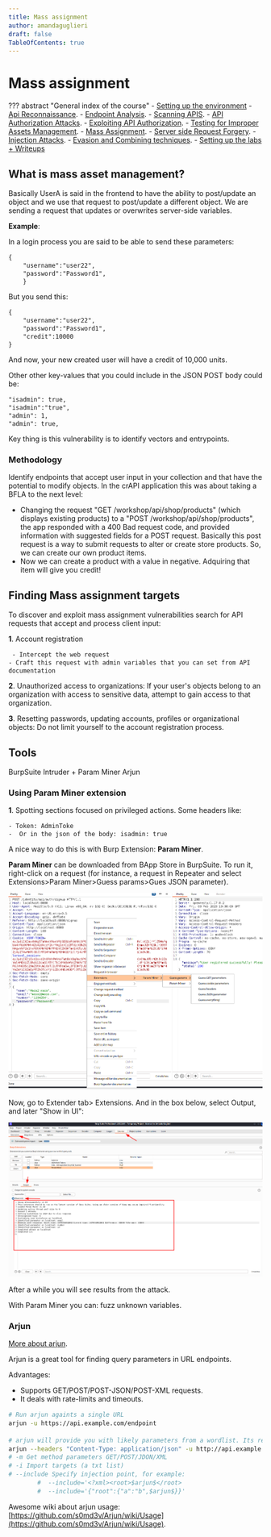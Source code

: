 ```yaml
---
title: Mass assignment
author: amandaguglieri
draft: false
TableOfContents: true
---
```


# Mass assignment

??? abstract "General index of the course"
    - [Setting up the environment](setting-up-kali.md)
    - [Api Reconnaissance](api-reconnaissance.md).
    - [Endpoint Analysis](endpoint-analysis.md).
    - [Scanning APIS](scanning-apis.md).
    - [API Authorization Attacks](api-authentication-attacks.md).
    - [Exploiting API Authorization](exploiting-api-authorization.md).
    - [Testing for Improper Assets Management](improper-assets-management.md).
    - [Mass Assignment](mass-assignment.md).
    - [Server side Request Forgery](server-side-request-forgery-ssrf.md).
    - [Injection Attacks](injection-attacks.md). 
    - [Evasion and Combining techniques](evasion-combining-techniques.md).
    - [Setting up the labs + Writeups](other-labs.md)

## What is mass asset management?

Basically UserA is said in the frontend to have the ability to post/update an object and we use that request to post/update a different object. We are sending a request that updates or overwrites server-side variables.

**Example**: 

In a login process you are said to be able to send these parameters:

```
{
	"username":"user22",
	"password":"Password1",
	}
```

But you send this:

```
{
	"username":"user22",
	"password":"Password1",
	"credit":10000
}
```

And now, your new created user will have a credit of 10,000 units.

Other other key-values that you could include in the JSON POST body could be: 

```
"isadmin": true,  
"isadmin":"true",  
"admin": 1,  
"admin": true,
```


Key thing is this vulnerability is to identify vectors and entrypoints.

### Methodology

Identify endpoints that accept user input in your collection and that have the potential to modify objects. In the crAPI application this was about taking a BFLA to the next level:

- Changing the request "GET /workshop/api/shop/products" (which displays existing products) to a "POST  /workshop/api/shop/products", the app responded with a 400 Bad request code, and provided information with suggested fields for a POST request. Basically this post request is a way to submit requests to alter or create store products. So, we can create our own product items. 
- Now we can create a product with a value in negative. Adquiring that item will give you credit!


## Finding Mass assignment targets

To discover and exploit mass assignment vulnerabilities search for API requests that accept and process client input:

**1**. Account registration

	 - Intercept the web request
	- Craft this request with admin variables that you can set from API documentation

**2**. Unauthorized access to organizations: If your user's objects belong to an organization with access to sensitive data, attempt to gain access to that organization.

**3**. Resetting passwords, updating accounts, profiles or organizational objects: Do not limit yourself to the account registration process.

## Tools

BurpSuite Intruder + Param Miner
Arjun


### Using Param Miner extension

**1**. Spotting sections focused on privileged actions. Some headers like: 

    - Token: AdminToke
    -  Or in the json of the body: isadmin: true

A nice way to do this is with Burp Extension: **Param Miner**.

**Param Miner** can be downloaded from BApp Store in BurpSuite. To run it, right-click on a request (for instance, a request in Repeater and select Extensions>Param Miner>Guess params>Gues JSON parameter).

![Param-miner](../img/param-miner.png)

Now, go to Extender tab> Extensions. And in the box below, select Output, and later "Show in UI":

![Param-miner](../img/param-miner2.png)

After a while you will see results from the attack.

With Param Miner you can:  fuzz unknown variables.

### Arjun

[More about arjun](../arjun.md).

Arjun is a great tool for finding query parameters in URL endpoints.

Advantages:
- Supports GET/POST/POST-JSON/POST-XML requests. 
- It deals with rate-limits and timeouts.


```bash
# Run arjun againts a single URL
arjun -u https://api.example.com/endpoint

# arjun will provide you with likely parameters from a wordlist. Its results are based on the deviation of response lengths/codes
arjun --headers "Content-Type: application/json" -u http://api.example.com/register -m JSON --include='{$arjun}' --stable
# -m Get method parameters GET/POST/JDON/XML
# -i Import targets (a txt list)
# --include Specify injection point, for example:
		#  --include='<?xml><root>$arjun$</root>
		#  --include='{"root":{"a":"b",$arjun$}}'
```


Awesome wiki about arjun usage: [https://github.com/s0md3v/Arjun/wiki/Usage](https://github.com/s0md3v/Arjun/wiki/Usage).


